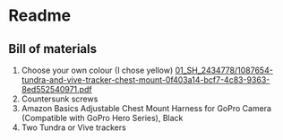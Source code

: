 # Readme

## Bill of materials

1. Choose your own colour (I chose yellow) [01_SH_2434778/1087654-tundra-and-vive-tracker-chest-mount-0f403a14-bcf7-4c83-9363-8ed552540971.pdf](01_SH_2434778/1087654-tundra-and-vive-tracker-chest-mount-0f403a14-bcf7-4c83-9363-8ed552540971.pdf)
2. Countersunk screws
3. Amazon Basics Adjustable Chest Mount Harness for GoPro Camera (Compatible with GoPro Hero Series), Black
4. Two Tundra or Vive trackers

